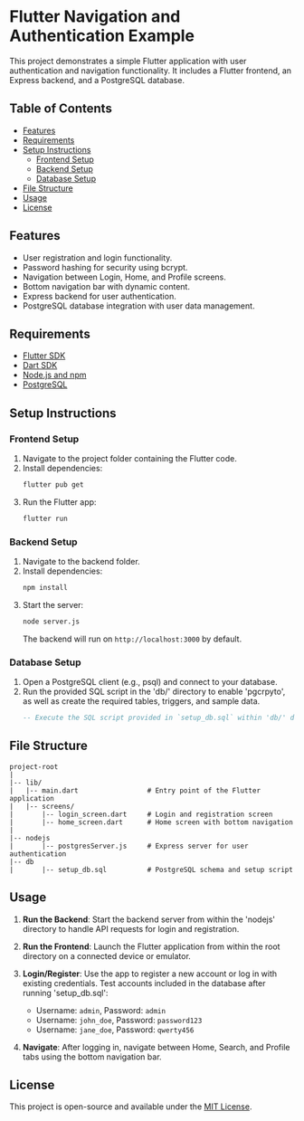 # Flutter Navigation and Authentication Example

This project demonstrates a simple Flutter application with user authentication and navigation functionality. It includes a Flutter frontend, an Express backend, and a PostgreSQL database.

## Table of Contents

- [Features](#features)
- [Requirements](#requirements)
- [Setup Instructions](#setup-instructions)
  - [Frontend Setup](#frontend-setup)
  - [Backend Setup](#backend-setup)
  - [Database Setup](#database-setup)
- [File Structure](#file-structure)
- [Usage](#usage)
- [License](#license)

## Features

- User registration and login functionality.
- Password hashing for security using bcrypt.
- Navigation between Login, Home, and Profile screens.
- Bottom navigation bar with dynamic content.
- Express backend for user authentication.
- PostgreSQL database integration with user data management.

## Requirements

- [Flutter SDK](https://docs.flutter.dev/get-started/install)
- [Dart SDK](https://dart.dev/get-dart)
- [Node.js and npm](https://nodejs.org/en/download)
- [PostgreSQL](https://www.postgresql.org/download)

## Setup Instructions

### Frontend Setup

1. Navigate to the project folder containing the Flutter code.
2. Install dependencies:
   ```bash
   flutter pub get
   ```
3. Run the Flutter app:
   ```bash
   flutter run
   ```

### Backend Setup

1. Navigate to the backend folder.
2. Install dependencies:
   ```bash
   npm install
   ```
3. Start the server:
   ```bash
   node server.js
   ```
   The backend will run on `http://localhost:3000` by default.

### Database Setup

1. Open a PostgreSQL client (e.g., psql) and connect to your database.
2. Run the provided SQL script in the 'db/' directory to enable 'pgcrpyto', as well as create the required tables, triggers, and sample data.
   ```sql
   -- Execute the SQL script provided in `setup_db.sql` within 'db/' directory
   ```

## File Structure

```
project-root
|
|-- lib/
|   |-- main.dart                 # Entry point of the Flutter application
|   |-- screens/
|       |-- login_screen.dart     # Login and registration screen
|       |-- home_screen.dart      # Home screen with bottom navigation
|
|-- nodejs
|       |-- postgresServer.js     # Express server for user authentication
|-- db
|       |-- setup_db.sql          # PostgreSQL schema and setup script
```

## Usage

1. **Run the Backend**:
   Start the backend server from within the 'nodejs' directory to handle API requests for login and registration.

2. **Run the Frontend**:
   Launch the Flutter application from within the root directory on a connected device or emulator.

3. **Login/Register**:
   Use the app to register a new account or log in with existing credentials. Test accounts included in the database after running 'setup_db.sql':

   - Username: `admin`, Password: `admin`
   - Username: `john_doe`, Password: `password123`
   - Username: `jane_doe`, Password: `qwerty456`

4. **Navigate**:
   After logging in, navigate between Home, Search, and Profile tabs using the bottom navigation bar.

## License

This project is open-source and available under the [MIT License](LICENSE).
